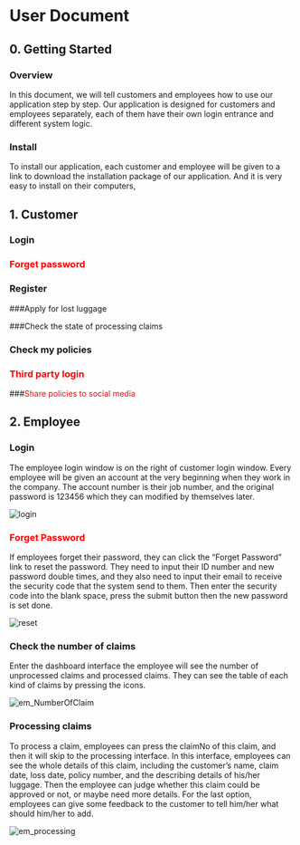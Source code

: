 # User Document

## 0. Getting Started

### Overview

In this document, we will tell customers and employees how to use our application step by step. Our application is designed for customers and employees separately, each of them have their own login entrance and different system logic.

### Install

To install our application, each customer and employee will be given to a link to download the installation package of our application. And it is very easy to install on their computers,

## 1. Customer

### Login

### <font color=#FF0000>Forget password</font>

### Register

###Apply for lost luggage

###Check the state of processing claims

### Check my policies

### <font color=#FF0000>Third party login</font>

###<font color=#FF0000>Share policies to social media</font>

## 2. Employee

### Login

The employee login window is on the right of customer login window. Every employee will be given an account at the very beginning when they work in the company. The account number is their job number, and the original password is 123456 which they can modified by themselves later.

![login](/Users/wanfangdu/Documents/cccbd/cccbd_web/Document/src/login.png)

### <font color=#FF0000>Forget Password</font>

If employees forget their password, they can click the “Forget Password” link to reset the password. They need to input their ID number and new password double times, and they also need to input their email to receive the security code that the system send to them. Then enter the security code into the blank space, press the submit button then the new password is set done.

![reset](/Users/wanfangdu/Documents/cccbd/cccbd_web/Document/src/reset.png)





### Check the number of claims

Enter the dashboard interface the employee will see the number of unprocessed claims and processed claims. They can see the table of each kind of claims by pressing the icons.

![em_NumberOfClaim](/Users/wanfangdu/Documents/cccbd/cccbd_web/Document/src/em_NumberOfClaim.png)





### Processing claims

To process a claim, employees can press the claimNo of this claim, and then it will skip to the processing interface. In this interface, employees can see the whole details of this claim, including the customer’s name, claim date, loss date, policy number, and the describing details of his/her luggage. Then the employee can judge whether this claim could be approved or not, or maybe need more details. For the last option, employees can give some feedback to the customer to tell him/her what should him/her to add. 

![em_processing](/Users/wanfangdu/Documents/cccbd/cccbd_web/Document/src/em_processing.png)



